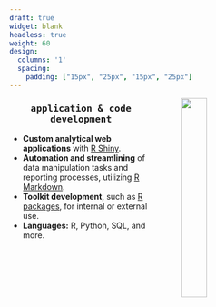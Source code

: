 ```yaml
---
draft: true
widget: blank
headless: true
weight: 60
design:
  columns: '1'
  spacing:
    padding: ["15px", "25px", "15px", "25px"]
---
```


<img align="right" width="30%" height="30%" src="/media/consulting_apps.png" hspace = "10%"/>

<h3 style="text-align: center; font-family: Lucida Console, monospace;"><strong>application & code development</strong></h3>

* <strong>Custom analytical web applications</strong> with [R Shiny](https://www.rstudio.com/products/shiny/).
* <strong>Automation and streamlining</strong> of data manipulation tasks and reporting processes, utilizing [R Markdown](https://rmarkdown.rstudio.com/).
* <strong>Toolkit development</strong>, such as [R packages](https://r-pkgs.org/), for internal or external use.
* <strong>Languages:</strong> R, Python, SQL, and more.